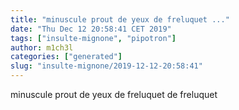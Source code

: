 ```yaml
---
title: "minuscule prout de yeux de freluquet ..."
date: "Thu Dec 12 20:58:41 CET 2019"
tags: ["insulte-mignone", "pipotron"]
author: m1ch3l
categories: ["generated"]
slug: "insulte-mignone/2019-12-12-20:58:41"
---
```


minuscule prout de yeux de freluquet de freluquet
